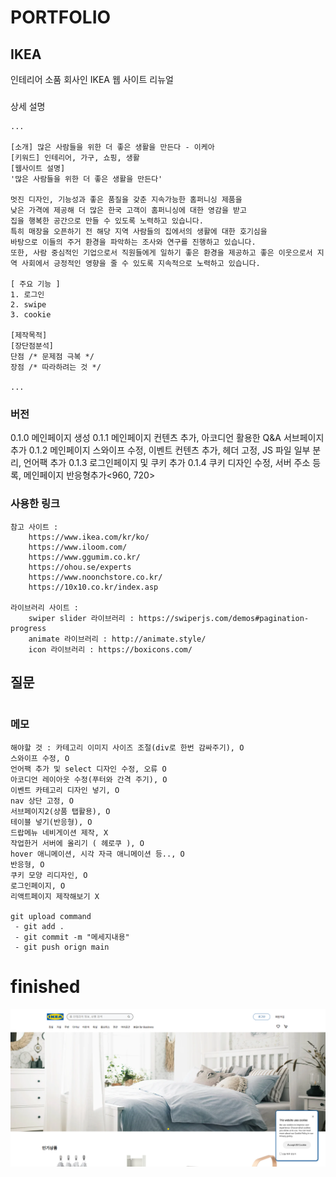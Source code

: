 # PORTFOLIO
## IKEA 
인테리어 소품 회사인 IKEA 웹 사이트 리뉴얼

### 
상세 설명
```
...

[소개] 많은 사람들을 위한 더 좋은 생활을 만든다 - 이케아
[키워드] 인테리어, 가구, 쇼핑, 생활
[웹사이트 설명]
'많은 사람들을 위한 더 좋은 생활을 만든다'

멋진 디자인, 기능성과 좋은 품질을 갖춘 지속가능한 홈퍼니싱 제품을
낮은 가격에 제공해 더 많은 한국 고객이 홈퍼니싱에 대한 영감을 받고
집을 행복한 공간으로 만들 수 있도록 노력하고 있습니다.
특히 매장을 오픈하기 전 해당 지역 사람들의 집에서의 생활에 대한 호기심을
바탕으로 이들의 주거 환경을 파악하는 조사와 연구를 진행하고 있습니다.
또한, 사람 중심적인 기업으로서 직원들에게 일하기 좋은 환경을 제공하고 좋은 이웃으로서 지역 사회에서 긍정적인 영향을 줄 수 있도록 지속적으로 노력하고 있습니다.

[ 주요 기능 ]
1. 로그인
2. swipe
3. cookie

[제작목적]
[장단점분석]
단점 /* 문제점 극복 */
장점 /* 따라하려는 것 */

...
```
### 버전
0.1.0 메인페이지 생성
0.1.1 메인페이지 컨텐츠 추가, 아코디언 활용한 Q&A 서브페이지 추가
0.1.2 메인페이지 스와이프 수정, 이벤트 컨텐츠 추가, 헤더 고정, JS 파일 일부 분리, 언어팩 추가
0.1.3 로그인페이지 및 쿠키 추가
0.1.4 쿠키 디자인 수정, 서버 주소 등록, 메인페이지 반응형추가<960, 720>

### 사용한 링크 

```
참고 사이트 :
    https://www.ikea.com/kr/ko/
    https://www.iloom.com/
    https://www.ggumim.co.kr/
    https://ohou.se/experts
    https://www.noonchstore.co.kr/
    https://10x10.co.kr/index.asp

라이브러리 사이트 :
    swiper slider 라이브러리 : https://swiperjs.com/demos#pagination-progress
    animate 라이브러리 : http://animate.style/
    icon 라이브러리 : https://boxicons.com/

```

## 질문
```

```

### 메모
```
해야할 것 : 카테고리 이미지 사이즈 조절(div로 한번 감싸주기), O
스와이프 수정, O
언어팩 추가 및 select 디자인 수정, 오류 O
아코디언 레이아웃 수정(푸터와 간격 주기), O
이벤트 카테고리 디자인 넣기, O
nav 상단 고정, O
서브페이지2(상품 탭활용), O
테이블 넣기(반응형), O
드랍메뉴 네비게이션 제작, X
작업한거 서버에 올리기 ( 헤로쿠 ), O
hover 애니메이션, 시각 자극 애니메이션 등.., O
반응형, O
쿠키 모양 리디자인, O
로그인페이지, O
리액트페이지 제작해보기 X

git upload command
 - git add .
 - git commit -m "메세지내용"
 - git push orign main 

```

# finished
<img src = "public/images/ikea.png">
<a href="https://ikea-project.herokuapp.com/">